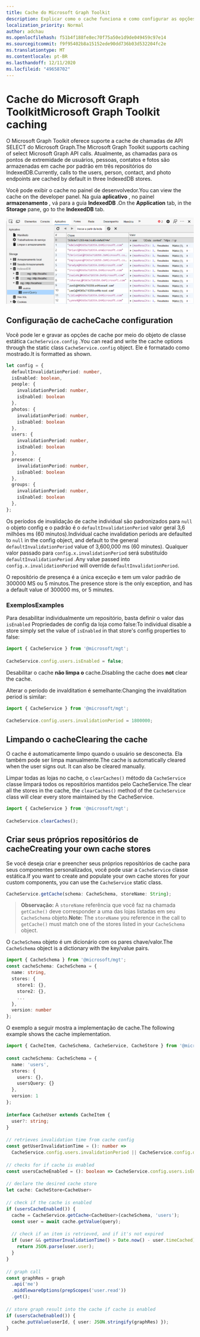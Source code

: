 ```yaml
---
title: Cache do Microsoft Graph Toolkit
description: Explicar como o cache funciona e como configurar as opções fornecidas aos desenvolvedores
localization_priority: Normal
author: adchau
ms.openlocfilehash: f51b4f188fe8ec70f75a50e1d9de049459c97e14
ms.sourcegitcommit: f9f95402b8a15152ede90dd736b03d532204fc2e
ms.translationtype: MT
ms.contentlocale: pt-BR
ms.lasthandoff: 12/11/2020
ms.locfileid: "49658702"
---
```

# <a name="microsoft-graph-toolkit-caching"></a><span data-ttu-id="93b53-103">Cache do Microsoft Graph Toolkit</span><span class="sxs-lookup"><span data-stu-id="93b53-103">Microsoft Graph Toolkit caching</span></span>

<span data-ttu-id="93b53-104">O Microsoft Graph Toolkit oferece suporte a cache de chamadas de API SELECT do Microsoft Graph.</span><span class="sxs-lookup"><span data-stu-id="93b53-104">The Microsoft Graph Toolkit supports caching of select Microsoft Graph API calls.</span></span> <span data-ttu-id="93b53-105">Atualmente, as chamadas para os pontos de extremidade de usuários, pessoas, contatos e fotos são armazenadas em cache por padrão em três repositórios do IndexedDB.</span><span class="sxs-lookup"><span data-stu-id="93b53-105">Currently, calls to the users, person, contact, and photo endpoints are cached by default in three IndexedDB stores.</span></span>

<span data-ttu-id="93b53-106">Você pode exibir o cache no painel de desenvolvedor.</span><span class="sxs-lookup"><span data-stu-id="93b53-106">You can view the cache on the developer panel.</span></span> <span data-ttu-id="93b53-107">Na guia **aplicativo** , no painel **armazenamento** , vá para a guia **IndexedDB** .</span><span class="sxs-lookup"><span data-stu-id="93b53-107">On the **Application** tab, in the **Storage** pane, go to the **IndexedDB** tab.</span></span>

![devtools indexedDB](../images/indexedDBpanel.png)

## <a name="cache-configuration"></a><span data-ttu-id="93b53-109">Configuração de cache</span><span class="sxs-lookup"><span data-stu-id="93b53-109">Cache configuration</span></span>

<span data-ttu-id="93b53-110">Você pode ler e gravar as opções de cache por meio do objeto de classe estática `CacheService.config` .</span><span class="sxs-lookup"><span data-stu-id="93b53-110">You can read and write the cache options through the static class `CacheService.config` object.</span></span> <span data-ttu-id="93b53-111">Ele é formatado como mostrado.</span><span class="sxs-lookup"><span data-stu-id="93b53-111">It is formatted as shown.</span></span>

```TypeScript
let config = {
  defaultInvalidationPeriod: number,
  isEnabled: boolean,
  people: {
    invalidationPeriod: number,
    isEnabled: boolean
  },
  photos: {
    invalidationPeriod: number,
    isEnabled: boolean
  },
  users: {
    invalidationPeriod: number,
    isEnabled: boolean
  },
  presence: {
    invalidationPeriod: number,
    isEnabled: boolean
  },
  groups: {
    invalidationPeriod: number,
    isEnabled: boolean
  },
};
```

<span data-ttu-id="93b53-112">Os períodos de invalidação de cache individual são padronizados para `null` o objeto config e o padrão é o `defaultInvalidationPeriod` valor geral 3,6 milhões ms (60 minutos).</span><span class="sxs-lookup"><span data-stu-id="93b53-112">Individual cache invalidation periods are defaulted to `null` in the config object, and default to the general `defaultInvalidationPeriod` value of 3,600,000 ms (60 minutes).</span></span> <span data-ttu-id="93b53-113">Qualquer valor passado para `config.x.invalidationPeriod` será substituído `defaultInvalidationPeriod` .</span><span class="sxs-lookup"><span data-stu-id="93b53-113">Any value passed into `config.x.invalidationPeriod` will override `defaultInvalidationPeriod`.</span></span>

<span data-ttu-id="93b53-114">O repositório de presença é a única exceção e tem um valor padrão de 300000 MS ou 5 minutos.</span><span class="sxs-lookup"><span data-stu-id="93b53-114">The presence store is the only exception, and has a default value of 300000 ms, or 5 minutes.</span></span>

### <a name="examples"></a><span data-ttu-id="93b53-115">Exemplos</span><span class="sxs-lookup"><span data-stu-id="93b53-115">Examples</span></span>

<span data-ttu-id="93b53-116">Para desabilitar individualmente um repositório, basta definir o valor das `isEnabled` Propriedades de config da loja como false:</span><span class="sxs-lookup"><span data-stu-id="93b53-116">To individual disable a store simply set the value of `isEnabled` in that store's config properties to false:</span></span>
```JavaScript
import { CacheService } from '@microsoft/mgt';

CacheService.config.users.isEnabled = false;
```
<span data-ttu-id="93b53-117">Desabilitar o cache **não limpa o** cache.</span><span class="sxs-lookup"><span data-stu-id="93b53-117">Disabling the cache does **not** clear the cache.</span></span>

<span data-ttu-id="93b53-118">Alterar o período de invalditation é semelhante:</span><span class="sxs-lookup"><span data-stu-id="93b53-118">Changing the invalditation period is similar:</span></span>

```JavaScript
import { CacheService } from '@microsoft/mgt';

CacheService.config.users.invalidationPeriod = 1800000;
```

## <a name="clearing-the-cache"></a><span data-ttu-id="93b53-119">Limpando o cache</span><span class="sxs-lookup"><span data-stu-id="93b53-119">Clearing the cache</span></span>

<span data-ttu-id="93b53-120">O cache é automaticamente limpo quando o usuário se desconecta. Ela também pode ser limpa manualmente.</span><span class="sxs-lookup"><span data-stu-id="93b53-120">The cache is automatically cleared when the user signs out. It can also be cleared manually.</span></span>

<span data-ttu-id="93b53-121">Limpar todas as lojas no cache, o `clearCaches()` método da `CacheService` classe limpará todos os repositórios mantidos pelo CacheService.</span><span class="sxs-lookup"><span data-stu-id="93b53-121">The clear all the stores in the cache, the `clearCaches()` method of the `CacheService` class will clear every store maintained by the CacheService.</span></span>

```JavaScript
import { CacheService } from '@microsoft/mgt';

CacheService.clearCaches();
```

## <a name="creating-your-own-cache-stores"></a><span data-ttu-id="93b53-122">Criar seus próprios repositórios de cache</span><span class="sxs-lookup"><span data-stu-id="93b53-122">Creating your own cache stores</span></span>

<span data-ttu-id="93b53-123">Se você deseja criar e preencher seus próprios repositórios de cache para seus componentes personalizados, você pode usar a `CacheService` classe estática.</span><span class="sxs-lookup"><span data-stu-id="93b53-123">If you want to create and populate your own cache stores for your custom components, you can use the `CacheService` static class.</span></span>

```JavaScript
CacheService.getCache(schema: CacheSchema, storeName: String);
```
> <span data-ttu-id="93b53-124">**Observação:** A `storeName` referência que você faz na chamada `getCache()` deve corresponder a uma das lojas listadas em seu `CacheSchema` objeto.</span><span class="sxs-lookup"><span data-stu-id="93b53-124">**Note:** The `storeName` you reference in the call to `getCache()` must match one of the stores listed in your `CacheSchema` object.</span></span>

<span data-ttu-id="93b53-125">O `CacheSchema` objeto é um dicionário com os pares chave/valor.</span><span class="sxs-lookup"><span data-stu-id="93b53-125">The `CacheSchema` object is a dictionary with the key/value pairs.</span></span>

```TypeScript
import { CacheSchema } from '@microsoft/mgt';
const cacheSchema: CacheSchema = {
  name: string,
  stores: {
    store1: {},
    store2: {},
    ...
  },
  version: number
};
```

<span data-ttu-id="93b53-126">O exemplo a seguir mostra a implementação de cache.</span><span class="sxs-lookup"><span data-stu-id="93b53-126">The following example shows the cache implementation.</span></span>

```TypeScript
import { CacheItem, CacheSchema, CacheService, CacheStore } from '@microsoft/mgt';

const cacheSchema: CacheSchema = {
  name: 'users',
  stores: {
    users: {},
    usersQuery: {}
  },
  version: 1
};

interface CacheUser extends CacheItem {
  user?: string;
}

// retrieves invalidation time from cache config
const getUserInvalidationTime = (): number =>
  CacheService.config.users.invalidationPeriod || CacheService.config.defaultInvalidationPeriod;

// checks for if cache is enabled
const usersCacheEnabled = (): boolean => CacheService.config.users.isEnabled && CacheService.config.isEnabled;

// declare the desired cache store
let cache: CacheStore<CacheUser>

// check if the cache is enabled
if (usersCacheEnabled()) {
  cache = CacheService.getCache<CacheUser>(cacheSchema, 'users');
  const user = await cache.getValue(query);

  // check if an item is retrieved, and if it's not expired
  if (user && getUserInvalidationTime() > Date.now() - user.timeCached) {
    return JSON.parse(user.user);
  }
}

// graph call
const graphRes = graph
  .api('me')
  .middlewareOptions(prepScopes('user.read'))
  .get();

// store graph result into the cache if cache is enabled
if (usersCacheEnabled()) {
  cache.putValue(userId, { user: JSON.stringify(graphRes) });
}
```

